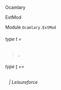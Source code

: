 Ocamlary

ExtMod

Module `Ocamlary.ExtMod`

<a id="type-t"></a>

###### type t =

> ..

<a id="extension-decl-Leisureforce"></a>

###### type [t](#type-t) +=

<a id="extension-Leisureforce"></a>

######    | Leisureforce
